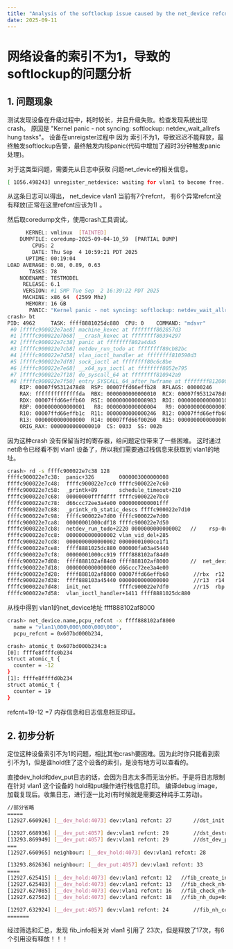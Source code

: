 ```yaml
---
title: "Analysis of the softlockup issue caused by the net_device refcnt not being 1"
date: 2025-09-11
---
```


# 网络设备的索引不为1，导致的softlockup的问题分析

## 1. 问题现象

测试发现设备在升级过程中，耗时较长，并且升级失败。检查发现系统出现crash。
原因是 "Kernel panic - not syncing: softlockup: netdev_wait_allrefs hung tasks"。
设备在unreigster过程中 因为 索引不为1，导致迟迟不能释放，最终触发softlockup告警，最终触发内核panic(代码中增加了超时3分钟触发panic处理)。 


对于这类型问题，需要先从日志中获取 问题net_device的相关信息。

```bash
[ 1056.498243] unregister_netdevice: waiting for vlan1 to become free. Usage count = 7

```

从这条日志可以得出， net_device vlan1 当前有7个refcnt， 有6个异常refcnt没有释放(正常在这里refcnt应该为1) 。

然后取coredump文件，使用crash工具调试。

```bash
      KERNEL: vmlinux  [TAINTED]
    DUMPFILE: coredump-2025-09-04-10_59  [PARTIAL DUMP]
        CPUS: 2
        DATE: Thu Sep  4 10:59:21 PDT 2025
      UPTIME: 00:19:04
LOAD AVERAGE: 0.98, 0.89, 0.63
       TASKS: 78
    NODENAME: TESTMODEL
     RELEASE: 6.1
     VERSION: #1 SMP Tue Sep  2 16:39:22 PDT 2025
     MACHINE: x86_64  (2599 Mhz)
      MEMORY: 16 GB
       PANIC: "Kernel panic - not syncing: softlockup: netdev_wait_allrefs hung tasks"
crash> bt
PID: 4962     TASK: ffff8881025dc880  CPU: 0    COMMAND: "mdsvr"
 #0 [ffffc900022e7ae8] machine_kexec at ffffffff802857d3
 #1 [ffffc900022e7b68] __crash_kexec at ffffffff80394297
 #2 [ffffc900022e7c38] panic at ffffffff802a4da5
 #3 [ffffc900022e7cb8] netdev_run_todo at ffffffff80cb82bc
 #4 [ffffc900022e7d58] vlan_ioctl_handler at ffffffff810590d3
 #5 [ffffc900022e7df8] sock_ioctl at ffffffff80c6c8be
 #6 [ffffc900022e7e68] __x64_sys_ioctl at ffffffff8052e795
 #7 [ffffc900022e7f18] do_syscall_64 at ffffffff810942a9
 #8 [ffffc900022e7f50] entry_SYSCALL_64_after_hwframe at ffffffff812000dc
    RIP: 00007f95312478d8  RSP: 00007ffd66effb28  RFLAGS: 00000246
    RAX: ffffffffffffffda  RBX: 0000000000000010  RCX: 00007f95312478d8
    RDX: 00007ffd66effb60  RSI: 0000000000008983  RDI: 0000000000000010
    RBP: 0000000000000001   R8: 0000000000000004   R9: 0000000000000007
    R10: 00007ffd66effb1c  R11: 0000000000000246  R12: 00007ffd66effb60
    R13: 0000000000000000  R14: 00007ffd66f00260  R15: 0000000000000000
    ORIG_RAX: 0000000000000010  CS: 0033  SS: 002b

```

因为这种crash 没有保留当时的寄存器，给问题定位带来了一些困难。
这时通过 net命令已经看不到 vlan1 设备了，所以我们需要通过栈信息来获取到 vlan1的地址。

```bash
crash> rd -s ffffc900022e7c38 128
ffffc900022e7c38:  panic+326        0000003000000008 
ffffc900022e7c48:  ffffc900022e7cc0 ffffc900022e7c60 
ffffc900022e7c58:  _printk+89       schedule_timeout+210 
ffffc900022e7c68:  00000000ffffdfff ffffc900022e7bc0 
ffffc900022e7c78:  d66ccc72ee3a4e00 0000000000001fff 
ffffc900022e7c88:  _printk_rb_static_descs ffffc900022e7d10
ffffc900022e7c98:  ffffc900022e7d00 ffffc900022e7d00
ffffc900022e7ca8:  00000001000cdf18 ffffc900022e7d50
ffffc900022e7cb8:  netdev_run_todo+2220 0000000000000002   //    rsp-0x68
ffffc900022e7cc8:  0000000000000002 vlan_vid_del+285 
ffffc900022e7cd8:  0000000000000002 00000001000ce1f1 
ffffc900022e7ce8:  ffff8881025dc880 000000fa03a45440 
ffffc900022e7cf8:  00000001000cc919 ffff888102af84d0 
ffffc900022e7d08:  ffff888102af84d0 ffff888102af8000       //  net_device
ffffc900022e7d18:  0000000000000000 d66ccc72ee3a4e00 
ffffc900022e7d28:  ffff888102af8000 00007ffd66effb60        //rbx  r12 
ffffc900022e7d38:  ffff888103a45440 0000000000000000        //r13  r14
ffffc900022e7d48:  init_net         ffffc900022e7df0        //r15  rbp
ffffc900022e7d58:  vlan_ioctl_handler+1411 ffff8881025dc880 

```

从栈中得到 vlan1的net_device地址 ffff888102af8000

```bash
crash> net_device.name,pcpu_refcnt -x ffff888102af8000
  name = "vlan1\000\000\000\000\000",
  pcpu_refcnt = 0x607bd000b234,

crash> atomic_t 0x607bd000b234:a
[0]: ffffe8ffffc0b234
struct atomic_t {
  counter = -12
}
[1]: ffffe8ffffd0b234
struct atomic_t {
  counter = 19
}
```

refcnt=19-12 =7
内存信息和日志信息相互印证。

## 2. 初步分析

定位这种设备索引不为1的问题，相比其他crash要困难。因为此时你只能看到索引不为1，但是谁hold住了这个设备的索引，是没有地方可以查看的。

直接dev_hold和dev_put日志的话，会因为日志太多而无法分析。于是将日志限制在针对 vlan1 这个设备的 hold和put操作进行栈信息打印。
编译debug image，加载复现后。收集日志，进行逐一比对(有时候就是需要这种纯手工劳动)。

```bash
//部分省略
=====
[12927.660926] [__dev_hold:4073] dev:vlan1 refcnt: 27 		//dst_init * 15次 +

[12927.668936] [__dev_put:4057] dev:vlan1 refcnt: 29 		//dst_destroy	* 7次 -
[13293.869949] [__dev_put:4057] dev:vlan1 refcnt: 29 		//dst_dev_put * 8次 -
===
[12927.660965] neighbour: [__dev_hold:4073] dev:vlan1 refcnt: 28 		//___neigh_create * 4次 +

[13293.862636] neighbour: [__dev_put:4057] dev:vlan1 refcnt: 33 		//neigh_destroy		* 4次 -
====
[12927.625415] [__dev_hold:4073] dev:vlan1 refcnt: 12 	//fib_create_info+0x96f	* 1次 +
[12927.625483] [__dev_hold:4073] dev:vlan1 refcnt: 13 	//fib_check_nh+0xa31 * 3次 +
[12927.627085] [__dev_hold:4073] dev:vlan1 refcnt: 16 	//fib_check_nh+0x9c3	* 11次 +
[12927.627562] [__dev_hold:4073] dev:vlan1 refcnt: 18 	//fib_nh_dup+0x39d		* 8次  +

[12927.632924] [__dev_put:4057] dev:vlan1 refcnt: 24 		//fib_nh_common_release+0x29c * 17次 -
=======
```

经过筛选和汇总，发现 fib_info相关对 vlan1 引用了 23次，但是释放了17次，有6个引用没有释放！！！
